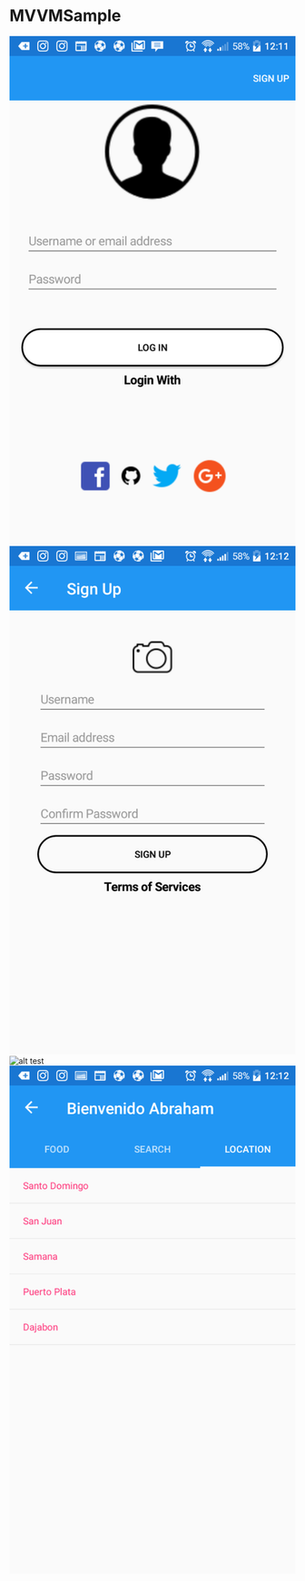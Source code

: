 # MVVMSample
![alt test](ScreenShots/LoginPage.png)
![alt test](ScreenShots/SignupPage.png)
![alt test](ScreenShots/Search.png)
![alt test](ScreenShots/LocationPage.png)
